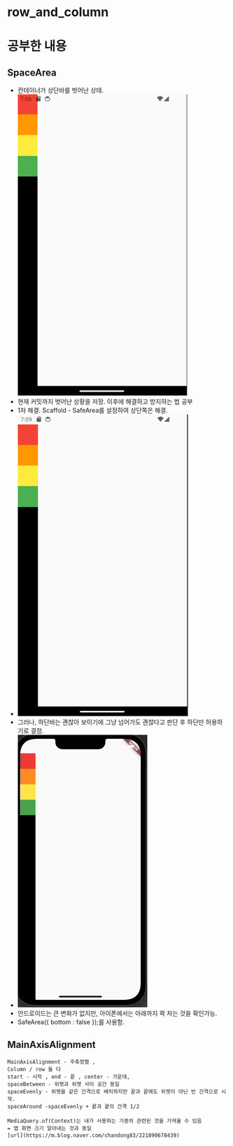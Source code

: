 # row_and_column

# 공부한 내용

## SpaceArea

- 컨테이너가 상단바를 벗어난 상태. ![img.png](study1_outrangeTopBar.png)
- 현재 커밋까지 벗어난 상황을 저장. 이후에 해결하고 방지하는 법 공부
- 1차 해결. Scaffold - SafeArea를 설정하여 상단쪽은 해결.
- ![img.png](img.png)
- 그러나, 하단바는 괜찮아 보이기에 그냥 넘어가도 괜찮다고 판단 후 하단만 허용하기로 결정.
- ![img_1.png](img_1.png)
- 안드로이드는 큰 변화가 없지만, 아이폰에서는 아래까지 꽉 차는 것을 확인가능.
- SafeArea({ bottom : false });를 사용함.

## MainAxisAlignment
```
MainAxisAlignment - 주축정렬 , 
Column / row 둘 다
start - 시작 , end - 끝 , center - 가운데,
spaceBetween - 위젯과 위젯 사이 공간 동일
spaceEvenly - 위젯을 같은 간격으로 배치하지만 끝과 끝에도 위젯이 아닌 빈 간격으로 시작.
spaceAround -spaceEvenly + 끝과 끝의 간격 1/2

MediaQuery.of(Context)는 내가 사용하는 기종의 관련된 것을 가져올 수 있음
= 앱 화면 크기 알아내는 것과 동일
[url](https://m.blog.naver.com/chandong83/221890678439)
```